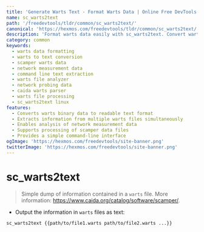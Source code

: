 ```yaml
---
title: 'Generate Warts Text - Format Warts Data | Online Free DevTools by Hexmos'
name: sc_warts2text
path: '/freedevtools/tldr/common/sc_warts2text/'
canonical: 'https://hexmos.com/freedevtools/tldr/common/sc_warts2text/'
description: 'Format warts data easily with sc_warts2text. Convert warts files to readable text for analysis and reporting using this powerful command. Free online tool, no registration required.'
category: common
keywords:
  - warts data formatting
  - warts to text conversion
  - scamper warts data
  - network measurement data
  - command line text extraction
  - warts file analyzer
  - network probing data
  - caida warts parser
  - warts file processing
  - sc_warts2text linux
features:
  - Converts warts binary data to readable text format
  - Extracts information from multiple warts files simultaneously
  - Enables analysis of network measurement data
  - Supports processing of scamper data files
  - Provides a simple command-line interface
ogImage: 'https://hexmos.com/freedevtools/site-banner.png'
twitterImage: 'https://hexmos.com/freedevtools/site-banner.png'
---
```


# sc_warts2text

> Simple dump of information contained in a `warts` file.
> More information: <https://www.caida.org/catalog/software/scamper/>.

- Output the information in `warts` files as text:

`sc_warts2text {{path/to/file1.warts path/to/file2.warts ...}}`
